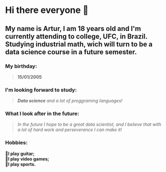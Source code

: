 
# Hi there everyone 👋

## My name is Artur, I am 18 years old and I'm currently attending to college, UFC, in Brazil. Studying industrial math, wich will turn to be a data science course in a future semester.

### My birthday:
> **15/01/2005**

### I'm looking forward to study:
> _**Data science** and a lot of proggraming languages!_

### What I look after in the future: 
> _In the future I hope to be a great data scientist, and I believe that with a lot of hard work and perseverance I can make it!_

### Hobbies:
🔸**I play guitar;** <br />
🔸**I play video games;** <br />
🔸**I play sports.**

